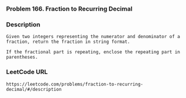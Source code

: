 ### Problem 166. Fraction to Recurring Decimal

### Description 
	Given two integers representing the numerator and denominator of a fraction, return the fraction in string format.

	If the fractional part is repeating, enclose the repeating part in parentheses.

### LeetCode URL 
	https://leetcode.com/problems/fraction-to-recurring-decimal/#/description